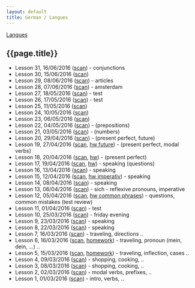 ```yaml
---
layout: default
title: German / Langues
---
```


[Langues](..)

## {{page.title}}

* Lesson 31, 16/06/2016 ([scan](http://notes.drive.ondrejsika.com/languages/german/maria/german-lesson-31.pdf)) - conjunctions
* Lesson 30, 15/06/2016 ([scan](http://notes.drive.ondrejsika.com/languages/german/maria/german-lesson-30.pdf))
* Lesson 29, 08/06/2016 ([scan](http://notes.drive.ondrejsika.com/languages/german/maria/german-lesson-29.pdf)) - articles
* Lesson 28, 07/06/2016 ([scan](http://notes.drive.ondrejsika.com/languages/german/maria/german-lesson-28.pdf)) - amsterdam
* Lesson 27, 18/05/2016 ([scan](http://notes.drive.ondrejsika.com/languages/german/maria/german-lesson-27-test.pdf)) - test
* Lesson 26, 17/05/2016 ([scan](http://notes.drive.ondrejsika.com/languages/german/maria/german-lesson-26-test.pdf)) - test
* Lesson 25, 11/05/2016 ([scan](http://notes.drive.ondrejsika.com/languages/german/maria/german-lesson-25.pdf))
* Lesson 24, 10/05/2016 ([scan](http://notes.drive.ondrejsika.com/languages/german/maria/german-lesson-24.pdf))
* Lesson 23, 06/05/2016 ([scan](http://notes.drive.ondrejsika.com/languages/german/maria/german-lesson-23.pdf))
* Lesson 22, 04/05/2016 ([scan](http://notes.drive.ondrejsika.com/languages/german/maria/german-lesson-22.pdf)) - (prepositions)
* Lesson 21, 03/05/2016 ([scan](http://notes.drive.ondrejsika.com/languages/german/maria/german-lesson-21.pdf)) - (numbers)
* Lesson 20, 29/04/2016 ([scan](http://notes.drive.ondrejsika.com/languages/german/maria/german-lesson-20.pdf)) - (present perfect, future)
* Lesson 19, 27/04/2016 ([scan](http://notes.drive.ondrejsika.com/languages/german/maria/german-lesson-19.pdf), [hw future](http://notes.drive.ondrejsika.com/languages/german/maria/german-lesson-19-hw-future-tenses.pdf)) - (present perfect, modal verbs)
* Lesson 18, 20/04/2016 ([scan](http://notes.drive.ondrejsika.com/languages/german/maria/german-lesson-18.pdf), [hw](http://notes.drive.ondrejsika.com/languages/german/maria/german-lesson-18-hw.pdf)) - (present perfect)
* Lesson 17, 19/04/2016 ([scan](http://notes.drive.ondrejsika.com/languages/german/maria/german-lesson-17.pdf), [hw](http://notes.drive.ondrejsika.com/languages/german/maria/german-lesson-17-hw.pdf)) - speaking (questions)
* Lesson 16, 13/04/2016 ([scan](http://notes.drive.ondrejsika.com/languages/german/maria/german-lesson-16.pdf)) - speaking
* Lesson 15, 12/04/2016 ([scan](http://notes.drive.ondrejsika.com/languages/german/maria/german-lesson-15.pdf), [hw imperativ](http://notes.drive.ondrejsika.com/languages/german/maria/german-lesson-15-hw-imperativ.pdf)) - speaking
* Lesson 14, 08/04/2016 ([scan](http://notes.drive.ondrejsika.com/languages/german/maria/german-lesson-14.pdf)) - speaking
* Lesson 13, 06/04/2016 ([scan](http://notes.drive.ondrejsika.com/languages/german/maria/german-lesson-13.pdf)) - sich - reflexive pronouns, imperative
* Lesson 12, 05/04/2016 ([scan](http://notes.drive.ondrejsika.com/languages/german/maria/german-lesson-12.pdf), [hw common phrases](http://notes.drive.ondrejsika.com/languages/german/maria/german-lesson-12-hw-common-phrases.pdf)) - questions, common mistakes (test review)
* Lesson 11, 01/04/2016 ([scan](http://notes.drive.ondrejsika.com/languages/german/maria/german-lesson-11.pdf)) - test
* Lesson 10, 25/03/2016 ([scan](http://notes.drive.ondrejsika.com/languages/german/maria/german-lesson-10.pdf)) - friday evening
* Lesson 9, 23/03/2016 ([scan](http://notes.drive.ondrejsika.com/languages/german/maria/german-lesson-9.pdf)) - speaking
* Lesson 8, 22/03/2016 ([scan](http://notes.drive.ondrejsika.com/languages/german/maria/german-lesson-8.pdf)) - speaking
* Lesson 7, 16/03/2016 ([scan](http://notes.drive.ondrejsika.com/languages/german/maria/german-lesson-7.pdf)) - traveling, directions ..
* Lesson 6, 16/03/2016 ([scan](http://notes.drive.ondrejsika.com/languages/german/maria/german-lesson-6.pdf), [homework](http://notes.drive.ondrejsika.com/languages/german/maria/german-lesson-6-homework.pdf)) - traveling, pronoun (mein, dein, ...) ..
* Lesson 5, 15/03/2016 ([scan](http://notes.drive.ondrejsika.com/languages/german/maria/german-lesson-5.pdf), [homework](http://notes.drive.ondrejsika.com/languages/german/maria/german-lesson-5-homework.pdf)) - traveling, inflection, cases ..
* Lesson 4, 09/03/2016 ([scan](http://notes.drive.ondrejsika.com/languages/german/maria/german-lesson-4.pdf)) - shopping, cooking, ..
* Lesson 3, 08/03/2016 ([scan](http://notes.drive.ondrejsika.com/languages/german/maria/german-lesson-3.pdf)) - shopping, cooking, ..
* Lesson 2, 02/03/2016 ([scan](http://notes.drive.ondrejsika.com/languages/german/maria/german-lesson-2.pdf)) - modal verbs, prefixes, ..
* Lesson 1, 01/03/2016 ([scan](http://notes.drive.ondrejsika.com/languages/german/maria/german-lesson-1.pdf)) - intro, verbs, ..


